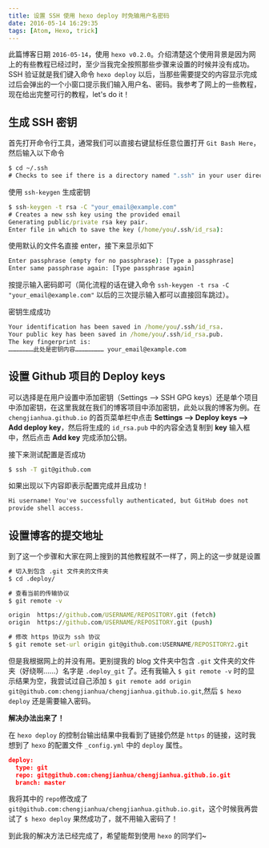 ```yaml
---
title: 设置 SSH 使用 hexo deploy 时免输用户名密码
date: 2016-05-14 16:29:35
tags: [Atom, Hexo, trick]
---
```


此篇博客日期 `2016-05-14`，使用 `hexo v0.2.0`。介绍清楚这个使用背景是因为网上的有些教程已经过时，至少当我完全按照那些步骤来设置的时候并没有成功。SSH 验证就是我们键入命令 `hexo deploy` 以后，当那些需要提交的内容显示完成过后会弹出的一个小窗口提示我们输入用户名、密码。我参考了网上的一些教程，现在给出完整可行的教程，let's do it！

<!-- more -->

## 生成 SSH 密钥

首先打开命令行工具，通常我们可以直接右键鼠标任意位置打开 `Git Bash Here`，然后输入以下命令

```cmd
$ cd ~/.ssh
# Checks to see if there is a directory named ".ssh" in your user directory
```

使用 `ssh-keygen` 生成密钥

```cmd
$ ssh-keygen -t rsa -C "your_email@example.com"
# Creates a new ssh key using the provided email
Generating public/private rsa key pair.
Enter file in which to save the key (/home/you/.ssh/id_rsa):
```

使用默认的文件名直接 enter，接下来显示如下

```cmd
Enter passphrase (empty for no passphrase): [Type a passphrase]
Enter same passphrase again: [Type passphrase again]
```

按提示输入密码即可（简化流程的话在键入命令 `ssh-keygen -t rsa -C "your_email@example.com"` 以后的三次提示输入都可以直接回车跳过）。

密钥生成成功

```cmd
Your identification has been saved in /home/you/.ssh/id_rsa.
Your public key has been saved in /home/you/.ssh/id_rsa.pub.
The key fingerprint is:
…………………此处是密钥内容…………………… your_email@example.com
```

## 设置 Github 项目的 Deploy keys

可以选择是在用户设置中添加密钥（Settings --> SSH GPG keys）还是单个项目中添加密钥，在这里我就在我们的博客项目中添加密钥，此处以我的博客为例。在 `chengjianhua.github.io` 的首页菜单栏中点击 **Settings --> Deploy keys --> Add deploy key**，然后将生成的 `id_rsa.pub` 中的内容全选复制到 **key** 输入框中，然后点击 **Add key** 完成添加公钥。

接下来测试配置是否成功

```cmd
$ ssh -T git@github.com
```

如果出现以下内容即表示配置完成并且成功！

```cmd
Hi username! You've successfully authenticated, but GitHub does not
provide shell access.
```

## 设置博客的提交地址

到了这一个步骤和大家在网上搜到的其他教程就不一样了，网上的这一步就是设置

```cmd
# 切入到包含 .git 文件夹的文件夹
$ cd .deploy/

# 查看当前的传输协议
$ git remote -v

origin  https://github.com/USERNAME/REPOSITORY.git (fetch)
origin  https://github.com/USERNAME/REPOSITORY.git (push)

# 修改 https 协议为 ssh 协议
$ git remote set-url origin git@github.com:USERNAME/REPOSITORY2.git
```

但是我根据网上的并没有用。更别提我的 blog 文件夹中包含 `.git` 文件夹的文件夹（好绕啊……）名字是 `.deploy_git` 了。还有我输入 `$ git remote -v` 时的显示结果为空，我尝试过自己添加 `$ git remote add origin git@github.com:chengjianhua/chengjianhua.github.io.git`,然后 `$ hexo deploy` 还是需要输入密码。

**解决办法出来了！**

在 `hexo deploy` 的控制台输出结果中我看到了链接仍然是 `https` 的链接，这时我想到了 `hexo` 的配置文件 `_config.yml` 中的 `deploy` 属性。

```json
deploy:
  type: git
  repo: git@github.com:chengjianhua/chengjianhua.github.io.git
  branch: master
```

我将其中的 `repo`修改成了`git@github.com:chengjianhua/chengjianhua.github.io.git`，这个时候我再尝试了 `$ hexo deploy` 果然成功了，就不用输入密码了！

到此我的解决方法已经完成了，希望能帮到使用 `hexo` 的同学们~
